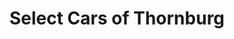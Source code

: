 ---
title: "Select Cars of Thornburg"
url: /fredericksburg/select-cars-of-thornburg/
shop: Autohaus
---